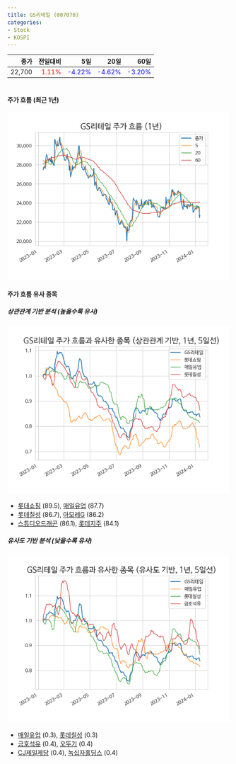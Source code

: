 ```yaml
---
title: GS리테일 (007070)
categories:
- Stock
- KOSPI
---
```


|종가|전일대비|5일|20일|60일|
|---:|-------:|--:|---:|---:|
|22,700|<span style="color: red">1.11%</span>|<span style="color: blue">-4.22%</span>|<span style="color: blue">-4.62%</span>|<span style="color: blue">-3.20%</span>|

<!-- more -->
#
#### 주가 흐름 (최근 1년)
![007070](/assets/images/stock/007070.png)


#### 주가 흐름 유사 종목


##### 상관관계 기반 분석 (높을수록 유사)
![007070](/assets/images/stock/007070_corr.png)
- [롯데쇼핑](/023530/) (89.5), [매일유업](/267980/) (87.7)
- [롯데칠성](/005300/) (86.7), [아모레G](/002790/) (86.2)
- [스튜디오드래곤](/253450/) (86.1), [롯데지주](/004990/) (84.1)


##### 유사도 기반 분석 (낮을수록 유사)	
![007070](/assets/images/stock/007070_sim.png)
- [매일유업](/267980/) (0.3), [롯데칠성](/005300/) (0.3)
- [금호석유](/011780/) (0.4), [오뚜기](/007310/) (0.4)
- [CJ제일제당](/097950/) (0.4), [녹십자홀딩스](/005250/) (0.4)